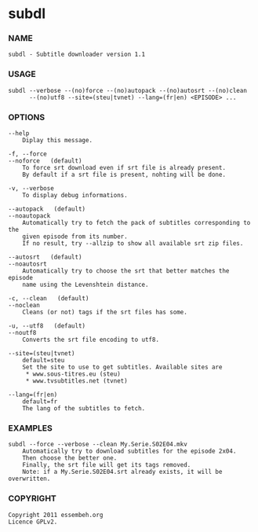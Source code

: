 # subdl

### NAME

    subdl - Subtitle downloader version 1.1

### USAGE

    subdl --verbose --(no)force --(no)autopack --(no)autosrt --(no)clean 
          --(no)utf8 --site=(steu|tvnet) --lang=(fr|en) <EPISODE> ...
           
### OPTIONS

    --help
        Diplay this message.

    -f, --force
    --noforce   (default)
        To force srt download even if srt file is already present.
        By default if a srt file is present, nohting will be done.

    -v, --verbose 
        To display debug informations.

    --autopack   (default)
    --noautopack 
        Automatically try to fetch the pack of subtitles corresponding to the 
        given episode from its number.
        If no result, try --allzip to show all available srt zip files.
    
    --autosrt   (default)
    --noautosrt
        Automatically try to choose the srt that better matches the episode 
        name using the Levenshtein distance.

    -c, --clean   (default) 
    --noclean 
        Cleans (or not) tags if the srt files has some.

    -u, --utf8   (default)
    --noutf8 
        Converts the srt file encoding to utf8.
    
    --site=(steu|tvnet)   
        default=steu
        Set the site to use to get subtitles. Available sites are 
         * www.sous-titres.eu (steu)
         * www.tvsubtitles.net (tvnet)
    
    --lang=(fr|en)   
        default=fr
        The lang of the subtitles to fetch.

### EXAMPLES

    subdl --force --verbose --clean My.Serie.S02E04.mkv
        Automatically try to download subtitles for the episode 2x04.
        Then choose the better one. 
        Finally, the srt file will get its tags removed.
        Note: if a My.Serie.S02E04.srt already exists, it will be overwritten.

### COPYRIGHT

    Copyright 2011 essembeh.org
    Licence GPLv2.
